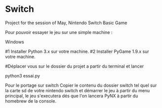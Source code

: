 # Switch
Project for the session of May, Nintendo Switch Basic Game

Pour pouvoir essayer le jeu sur une simple machine :


Windows

#1 Installer Python 3.x sur votre machine.
#2 Installer PyGame 1.9.x sur votre machine.

#Déplacer vous sur le dossier du projet a partir du terminal et lancer 

python3 essai.py


Pour le portage sur switch
Copier le contenu du dossier switch tel quel sur la carte sd de votre nintendo switch et démarrer le jeu à partir du menu principal, le jeu s'executera dés que l'on lancera PyNX à partir du homebrew de la console.



